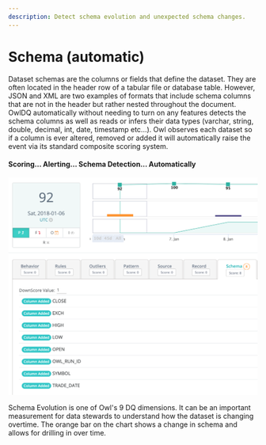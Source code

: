 ```yaml
---
description: Detect schema evolution and unexpected schema changes.
---
```


# Schema (automatic)

Dataset schemas are the columns or fields that define the dataset.  They are often located in the header row of a tabular file or database table.  However, JSON and XML are two examples of formats that include schema columns that are not in the header but rather nested throughout the document.  OwlDQ automatically without needing to turn on any features detects the schema columns as well as reads or infers their data types (varchar, string, double, decimal, int, date, timestamp etc...).  Owl observes each dataset so if a column is ever altered, removed or added it will automatically raise the event via its standard composite scoring system.

#### Scoring... Alerting... Schema Detection... Automatically  &#x20;

![](../../.gitbook/assets/owl-schema.png)

Schema Evolution is one of Owl's 9 DQ dimensions.  It can be an important measurement for data stewards to understand how the dataset is changing overtime.  The orange bar on the chart shows a change in schema and allows for drilling in over time.
